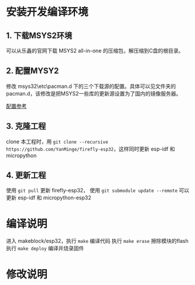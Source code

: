 # 安装开发编译环境 #

## 1. 下载MSYS2环境 ##
   
   可以从乐鑫的官网下载 MSYS2 all-in-one 的压缩包，解压缩到C盘的根目录。

## 2. 配置MYSY2  ##
   
   修改 msys32\etc\pacman.d 下的三个下载源的配置。具体可以见文件夹的pacman.d，该修改是把MSYS2一些库的更新源设置为了国内的镜像服务器。

   [配置参考](https://github.com/YanMinge/esp_project/tree/master/pacman.d "配置参考")

## 3. 克隆工程 ##

   clone 本工程时，用 `git clone --recursive https://github.com/YanMinge/firefly-esp32`，这样同时更新 esp-idf 和 micropython

## 4. 更新工程 ##

   使用 `git pull` 更新 firefly-esp32，
   使用 `git submodule update --remote` 可以更新 esp-idf 和 micropython-esp32

# 编译说明 #

   进入 makeblock/esp32，执行 `make` 编译代码
   执行 `make erase` 擦除模块的flash
   执行 `make deploy` 编译并烧录固件

# 修改说明 #